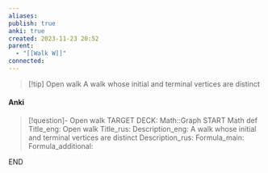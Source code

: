 ```yaml
---
aliases: 
publish: true
anki: true
created: 2023-11-23 20:52
parent:
  - "[[Walk W]]"
connected:
---
```


> [!tip] Open walk
A walk whose initial and terminal vertices are distinct

#### Anki
> [!question]- Open walk
TARGET DECK: Math::Graph
START
Math def
Title_eng: Open walk
Title_rus: 
Description_eng: A walk whose initial and terminal vertices are distinct
Description_rus: 
Formula_main: 
Formula_additional:
<!--ID: 1705348914030-->
END












